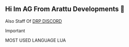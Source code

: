 ## Hi Im AG From Arattu Developments 👋

Also Staff Of [DRP DISCORD](https://discord.gg/U8VYKVX4CC)

> [!IMPORTANT]
> MOST USED LANGUAGE LUA
